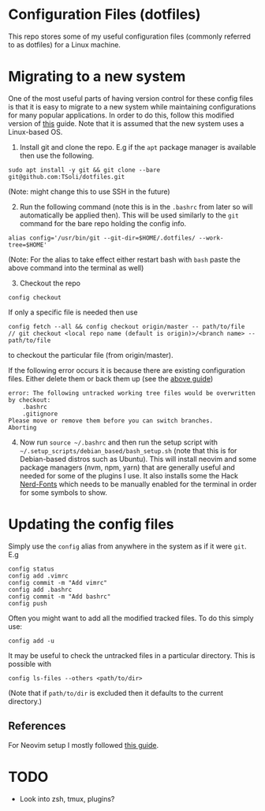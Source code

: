 # Configuration Files \(dotfiles\)

This repo stores some of my useful configuration files \(commonly referred to as dotfiles\) for a Linux machine.

# Migrating to a new system

One of the most useful parts of having version control for these config files is that it is easy to migrate to a new system while maintaining configurations for many popular applications. In order to do this, follow this modified version of [this](https://www.atlassian.com/git/tutorials/dotfiles) guide. Note that it is assumed that the new system uses a Linux-based OS.

1. Install git and clone the repo. E.g if the `apt` package manager is available then use the following.

```
sudo apt install -y git && git clone --bare git@github.com:TSoli/dotfiles.git
```

\(Note: might change this to use SSH in the future\)

2. Run the following command \(note this is in the `.bashrc` from later so will automatically be applied then\). This will be used similarly to the `git` command for the bare repo holding the config info.

```
alias config='/usr/bin/git --git-dir=$HOME/.dotfiles/ --work-tree=$HOME'
```

\(Note: For the alias to take effect either restart bash with `bash` paste the above command into the terminal as well\)

3. Checkout the repo

```
config checkout
```

If only a specific file is needed then use

```
config fetch --all && config checkout origin/master -- path/to/file
// git checkout <local repo name (default is origin)>/<branch name> -- path/to/file
```

to checkout the particular file \(from origin/master\).

If the following error occurs it is because there are existing configuration files. Either delete them or back them up \(see the [above guide](https://www.atlassian.com/git/tutorials/dotfiles)\)

```
error: The following untracked working tree files would be overwritten by checkout:
    .bashrc
    .gitignore
Please move or remove them before you can switch branches.
Aborting
```

4. Now run `source ~/.bashrc` and then run the setup script with `~/.setup_scripts/debian_based/bash_setup.sh`
   \(note that this is for Debian-based distros such as Ubuntu\). This will install neovim and some package managers
   \(nvm, npm, yarn\) that are generally useful and needed for some of the plugins I use. It also installs some
   the Hack [Nerd-Fonts](https://github.com/ryanoasis/nerd-fonts) which needs to be manually enabled for the terminal
   in order for some symbols to show.

# Updating the config files

Simply use the `config` alias from anywhere in the system as if it were `git`. E.g

```
config status
config add .vimrc
config commit -m "Add vimrc"
config add .bashrc
config commit -m "Add bashrc"
config push
```

Often you might want to add all the modified tracked files. To do this simply use:

```
config add -u
```

It may be useful to check the untracked files in a particular directory. This is possible with

```
config ls-files --others <path/to/dir>
```

\(Note that if `path/to/dir` is excluded then it defaults to the current directory.\)

## References

For Neovim setup I mostly followed [this guide](https://www.youtube.com/playlist?list=PLhoH5vyxr6Qq41NFL4GvhFp-WLd5xzIzZ).

# TODO

- Look into zsh, tmux, plugins?
